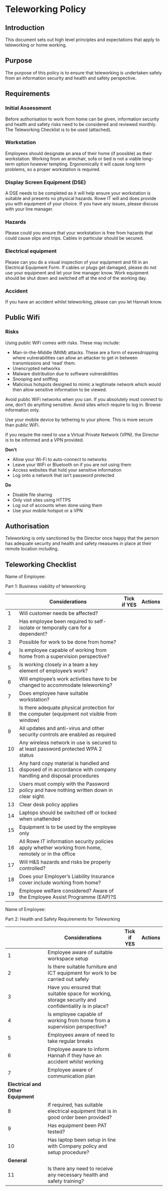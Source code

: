 # Teleworking Policy

## Introduction

This document sets out high level principles and expectations that apply to teleworking or home working.  

## Purpose

The purpose of this policy is to ensure that teleworking is undertaken safely from an information security and health and safety perspective. 

## Requirements

### Initial Assessment 

Before authorisation to work from home can be given, information security and health and safety risks need to be considered and reviewed monthly. The Teleworking Checklist is to be used (attached). 

### Workstation

Employees should designate an area of their home (if possible) as their workstation. Working from an armchair, sofa or bed is not a viable long-term option however tempting. Ergonomically it will cause long term problems, so a proper workstation is required. 

### Display Screen Equipment (DSE) 

A DSE needs to be completed as it will help ensure your workstation is suitable and presents no physical hazards. Rowe IT will and does provide you with equipment of your choice. If you have any issues, please discuss with your line manager. 

### Hazards

Please could you ensure that your workstation is free from hazards that could cause slips and trips. Cables in particular should be secured. 

### Electrical equipment 

Please can you do a visual inspection of your equipment and fill in an Electrical Equipment Form. If cables or plugs get damaged, please do not use your equipment and let your line manager know. Work equipment should be shut down and switched off at the end of the working day. 

### Accident

If you have an accident whilst teleworking, please can you let Hannah know. 

## Public Wifi 

### Risks

Using public WiFi comes with risks. These may include: 

- Man-in-the-Middle (MitM) attacks. These are a form of eavesdropping where vulnerabilities can allow an attacker to get in between transmissions and ‘read’ them. 
- Unencrypted networks 
- Malware distribution due to software vulnerabilities 
- Snooping and sniffing 
- Malicious hotspots designed to mimic a legitimate network which would then allow sensitive information to be viewed. 

Avoid public WiFi networks when you can. If you absolutely must connect to one, don’t do anything sensitive. Avoid sites which require to log in. Browse information only. 

Use your mobile device by tethering to your phone. This is more secure than public WiFi. 

If you require the need to use a Virtual Private Network (VPN), the Director is to be informed and a VPN provided. 

**Don’t** 

- Allow your Wi-Fi to auto-connect to networks 
- Leave your WiFi or Bluetooth on if you are not using them 
- Access websites that hold your sensitive information 
- Log onto a network that isn’t password protected

**Do** 

- Disable file sharing 
- Only visit sites using HTTPS 
- Log out of accounts when done using them 
- Use your mobile hotspot or a VPN 

## Authorisation

Teleworking is only sanctioned by the Director once happy that the person has adequate security and health and safety measures in place at their remote location including.  

## Teleworking Checklist 

Name of Employee: 

Part 1: Business viability of teleworking 

|      | Considerations                                               | Tick if   YES | Actions |
| ---- | ------------------------------------------------------------ | ------------- | ------- |
| 1    | Will customer needs be affected?                             |               |         |
| 2    | Has employee been required to self-isolate or temporally care for a dependent? |               |         |
| 3    | Possible for work to be done from home?                      |               |         |
| 4    | Is employee capable of working from home from a supervision  perspective? |               |         |
| 5    | Is working closely in a team a key element of  employee’s work? |               |         |
| 6    | Will employee’s work activities have to be  changed to accommodate teleworking? |               |         |
| 7    | Does employee have suitable workstation?                     |               |         |
| 8    | Is there adequate physical protection for the  computer (equipment not visible from window) |               |         |
| 9    | All updates and anti-virus and other security  controls are enabled as required |               |         |
| 10   | Any  wireless network in use is secured to at least password protected WPA 2 status |               |         |
| 11   | Any hard copy material is handled and disposed  of in accordance with company handling and disposal procedures |               |         |
| 12   | Users must comply with the Password policy and  have nothing written down in clear sight. |               |         |
| 13   | Clear desk policy applies                                    |               |         |
| 14   | Laptops should be switched off or locked when unattended     |               |         |
| 15   | Equipment is to be used by the employee only                 |               |         |
| 16   | All Rowe IT information security policies  apply whether working from home, remotely or in the office |               |         |
| 17   | Will H&S hazards and risks be properly controlled?           |               |         |
| 18   | Does your Employer’s Liability Insurance cover  include working from home? |               |         |
| 19   | Employee welfare considered? Aware of the Employee Assist Programme  (EAP)?S |               |         |

Name of Employee: 

Part 2: Health and Safety Requirements for Teleworking 

|                                    | Considerations                                               | Tick if YES | Actions |
| ---------------------------------- | ------------------------------------------------------------ | ----------- | ------- |
| 1                                  | Employee aware of suitable workspace setup                   |             |         |
| 2                                  | Is there suitable furniture and ICT equipment  for work to be carried out safely |             |         |
| 3                                  | Have you  ensured that suitable space for working, storage security and confidentiality  is in place? |             |         |
| 4                                  | Is employee capable of working from home from a supervision  perspective? |             |         |
| 5                                  | Employees aware of need to take regular breaks               |             |         |
| 6                                  | Employee aware to inform Hannah if they have an accident whilst  working |             |         |
| 7                                  | Employee aware of communication plan                         |             |         |
| **Electrical and Other Equipment** |                                                              |             |         |
| 8                                  | If required, has suitable electrical equipment  that is in good order been provided? |             |         |
| 9                                  | Has equipment been PAT tested?                               |             |         |
| 10                                 | Has laptop been setup in line with Company  policy and setup procedure? |             |         |
| **General**                        |                                                              |             |         |
| 11                                 | Is there any need to receive any necessary health and safety training? |             |         |

